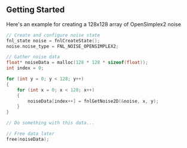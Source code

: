 ## Getting Started

Here's an example for creating a 128x128 array of OpenSimplex2 noise

```c
// Create and configure noise state
fnl_state noise = fnlCreateState();
noise.noise_type = FNL_NOISE_OPENSIMPLEX2;

// Gather noise data
float* noiseData = malloc(128 * 128 * sizeof(float));
int index = 0;

for (int y = 0; y < 128; y++)
{
    for (int x = 0; x < 128; x++) 
    {
        noiseData[index++] = fnlGetNoise2D(&noise, x, y);
    }
}

// Do something with this data...

// Free data later
free(noiseData);
```